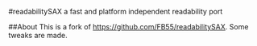 #readabilitySAX
a fast and platform independent readability port

##About
This is a fork of https://github.com/FB55/readabilitySAX.
Some tweaks are made.
